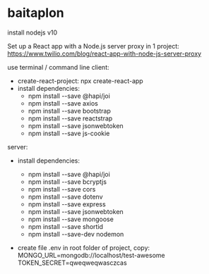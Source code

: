 # baitaplon

install nodejs v10

Set up a React app with a Node.js server proxy in 1 project: https://www.twilio.com/blog/react-app-with-node-js-server-proxy

use terminal / command line
client: 
  - create-react-project: npx create-react-app <name>
  - install dependencies:
      + npm install --save @hapi/joi
      + npm install --save axios
      + npm install --save bootstrap
      + npm install --save reactstrap
      + npm install --save jsonwebtoken
      + npm install --save js-cookie
  
server:
  - install dependencies:
    + npm install --save @hapi/joi 
    + npm install --save bcryptjs
    + npm install --save cors
    + npm install --save dotenv
    + npm install --save express
    + npm install --save jsonwebtoken
    + npm install --save mongoose
    + npm install --save shortid
    + npm install --save-dev nodemon
      
   - create file .env in root folder of project, copy: 
        MONGO_URL=mongodb://localhost/test-awesome
        TOKEN_SECRET=qweqweqwasczcas
